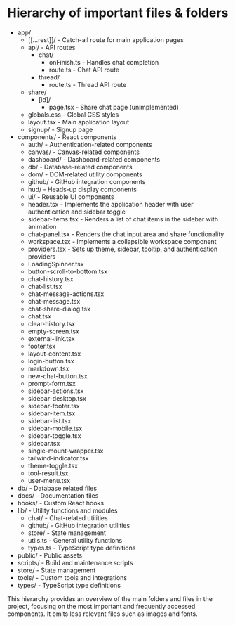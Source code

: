 # Hierarchy of important files & folders

- app/
  - [[...rest]]/ - Catch-all route for main application pages
  - api/ - API routes
    - chat/
      - onFinish.ts - Handles chat completion
      - route.ts - Chat API route
    - thread/
      - route.ts - Thread API route
  - share/
    - [id]/
      - page.tsx - Share chat page (unimplemented)
  - globals.css - Global CSS styles
  - layout.tsx - Main application layout
  - signup/ - Signup page
- components/ - React components
  - auth/ - Authentication-related components
  - canvas/ - Canvas-related components
  - dashboard/ - Dashboard-related components
  - db/ - Database-related components
  - dom/ - DOM-related utility components
  - github/ - GitHub integration components
  - hud/ - Heads-up display components
  - ui/ - Reusable UI components
  - header.tsx - Implements the application header with user authentication and sidebar toggle
  - sidebar-items.tsx - Renders a list of chat items in the sidebar with animation
  - chat-panel.tsx - Renders the chat input area and share functionality
  - workspace.tsx - Implements a collapsible workspace component
  - providers.tsx - Sets up theme, sidebar, tooltip, and authentication providers
  - LoadingSpinner.tsx
  - button-scroll-to-bottom.tsx
  - chat-history.tsx
  - chat-list.tsx
  - chat-message-actions.tsx
  - chat-message.tsx
  - chat-share-dialog.tsx
  - chat.tsx
  - clear-history.tsx
  - empty-screen.tsx
  - external-link.tsx
  - footer.tsx
  - layout-content.tsx
  - login-button.tsx
  - markdown.tsx
  - new-chat-button.tsx
  - prompt-form.tsx
  - sidebar-actions.tsx
  - sidebar-desktop.tsx
  - sidebar-footer.tsx
  - sidebar-item.tsx
  - sidebar-list.tsx
  - sidebar-mobile.tsx
  - sidebar-toggle.tsx
  - sidebar.tsx
  - single-mount-wrapper.tsx
  - tailwind-indicator.tsx
  - theme-toggle.tsx
  - tool-result.tsx
  - user-menu.tsx
- db/ - Database related files
- docs/ - Documentation files
- hooks/ - Custom React hooks
- lib/ - Utility functions and modules
  - chat/ - Chat-related utilities
  - github/ - GitHub integration utilities
  - store/ - State management
  - utils.ts - General utility functions
  - types.ts - TypeScript type definitions
- public/ - Public assets
- scripts/ - Build and maintenance scripts
- store/ - State management
- tools/ - Custom tools and integrations
- types/ - TypeScript type definitions

This hierarchy provides an overview of the main folders and files in the project, focusing on the most important and frequently accessed components. It omits less relevant files such as images and fonts.